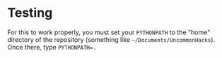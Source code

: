 # Testing

For this to work properly, you must set your `PYTHONPATH` to the "home" directory of the repository (something like `~/Documents/UncommonHacks`). Once there, type `PYTHONPATH=.`
